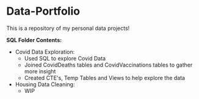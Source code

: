 # Data-Portfolio
This is a repository of my personal data projects!

**SQL Folder Contents:**
  - Covid Data Exploration:
      - Used SQL to explore Covid Data
      - Joined CovidDeaths tables and CovidVaccinations tables to gather more insight
      - Created CTE's, Temp Tables and Views to help explore the data
  - Housing Data Cleaning:
      - WIP
